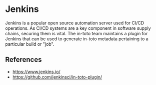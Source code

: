 # Jenkins

Jenkins is a popular open source automation server used for CI/CD operations.
As CI/CD systems are a key component in software supply chains, securing them
is vital. The in-toto team maintains a plugin for Jenkins that can be used to
generate in-toto metadata pertaining to a particular build or "job".

## References

* https://www.jenkins.io/
* https://github.com/jenkinsci/in-toto-plugin/